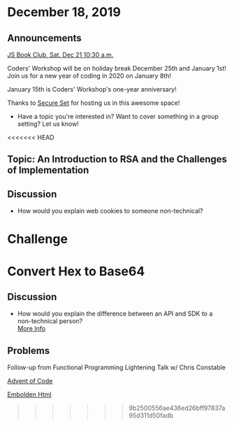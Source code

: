 # December 18, 2019

## Announcements

[JS Book Club, Sat. Dec 21 10:30 a.m.](https://www.meetup.com/Bootcampers-Collective/events/xnwtlryzqbcc/)

Coders' Workshop will be on holiday break December 25th and January 1st! Join us for a new year of coding in 2020 on January 8th!  

January 15th is Coders' Workshop's one-year anniversary!

Thanks to [Secure Set](http://go.secureset.com) for hosting us in this awesome space!


- Have a topic you're interested in? Want to cover something in a group setting? Let us know!

<<<<<<< HEAD
## Topic: An Introduction to RSA and the Challenges of Implementation

## Discussion

- How would you explain web cookies to someone non-technical?

# Challenge

Convert Hex to Base64
=======

## Discussion

- How would you explain the difference between an API and SDK to a non-technical person?  
[More Info](https://rapidapi.com/blog/api-vs-sdk/)

## Problems

Follow-up from Functional Programming Lightening Talk w/ Chris Constable

[Advent of Code](https://adventofcode.com/2019/)

[Embolden Html](https://github.com/BootcampersCollective/Coders-Workshop/tree/master/Coding-Challenges/emboldenHtml)
>>>>>>> 9b2500556ae436ed26bff97837a95d311d50fadb
